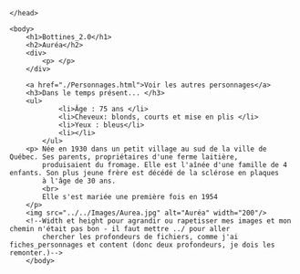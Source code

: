 <!DOCTYPE html>
<html>
    <head>



    </head>

    <body>
        <h1>Bottines_2.0</h1>
        <h2>Auréa</h2>
        <div>
            <p> </p>
        </div>

        <a href="./Personnages.html">Voir les autres personnages</a>        
        <h3>Dans le temps présent... </h3>   
        <ul>
                <li>Âge : 75 ans </li>
                <li>Cheveux: blonds, courts et mise en plis </li>
                <li>Yeux : bleus</li>
                <li></li>
            </ul>
        <p> Née en 1930 dans un petit village au sud de la ville de Québec. Ses parents, propriétaires d'une ferme laitière, 
            produisaient du fromage. Elle est l'aînée d'une famille de 4 enfants. Son plus jeune frère est décédé de la sclérose en plaques
            à l'âge de 30 ans. 
            <br>
            Elle s'est mariée une première fois en 1954
        </p>
        <img src="../../Images/Aurea.jpg" alt="Auréa" width="200"/>
        <!--Width et height pour agrandir ou rapetisser mes images et mon chemin n'était pas bon - il faut mettre ../ pour aller 
            chercher les profondeurs de fichiers, comme j'ai fiches_personnages et content (donc deux profondeurs, je dois les remonter.)-->
        </body>

</html>